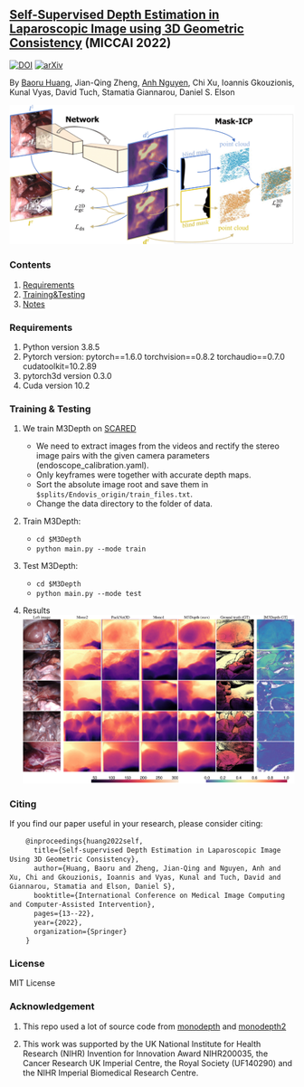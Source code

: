 ## [Self-Supervised Depth Estimation in Laparoscopic Image using 3D Geometric Consistency](https://arxiv.org/abs/2208.08407) (MICCAI 2022)
[![DOI](https://img.shields.io/badge/DOI-10.1007%2F978--3--031--16449--1__2-darkyellow)](https://doi.org/10.1007/978-3-031-16449-1_2)
[![arXiv](https://img.shields.io/badge/arXiv-2208.08407-b31b1b.svg)](https://arxiv.org/abs/2208.08407)

By [Baoru Huang](https://baoru.netlify.app/), Jian-Qing Zheng, [Anh Nguyen](https://www.csc.liv.ac.uk/~anguyen), Chi Xu, Ioannis Gkouzionis, Kunal Vyas, David Tuch, Stamatia Giannarou, Daniel S. Elson

![image](https://github.com/br0202/M3Depth/blob/master/vis/frameworks.png "m3depth")

### Contents
1. [Requirements](#requirements)
2. [Training&Testing](#training)
3. [Notes](#notes)


### Requirements

1. Python version 3.8.5
2. Pytorch version: pytorch==1.6.0 torchvision==0.8.2 torchaudio==0.7.0 cudatoolkit=10.2.89
3. pytorch3d version 0.3.0
2. Cuda version 10.2

	
### Training & Testing

1. We train M3Depth on [SCARED](https://endovissub2019-scared.grand-challenge.org/)
	- We need to extract images from the videos and rectify the stereo image pairs with the given camera parameters (endoscope_calibration.yaml). 
	- Only keyframes were together with accurate depth maps. 
	- Sort the absolute image root and save them in `$splits/Endovis_origin/train_files.txt`.
	- Change the data directory to the folder of data.

2. Train M3Depth:
	- `cd $M3Depth`
	- `python main.py --mode train`
	
3. Test M3Depth:
    - `cd $M3Depth`
    - `python main.py --mode test`

4. Results
![image](https://github.com/br0202/M3Depth/blob/master/vis/quan_results.png "results")


### Citing 

If you find our paper useful in your research, please consider citing:

        @inproceedings{huang2022self,
          title={Self-supervised Depth Estimation in Laparoscopic Image Using 3D Geometric Consistency},
          author={Huang, Baoru and Zheng, Jian-Qing and Nguyen, Anh and Xu, Chi and Gkouzionis, Ioannis and Vyas, Kunal and Tuch, David and Giannarou, Stamatia and Elson, Daniel S},
          booktitle={International Conference on Medical Image Computing and Computer-Assisted Intervention},
          pages={13--22},
          year={2022},
          organization={Springer}
        }


### License
MIT License

### Acknowledgement
1. This repo used a lot of source code from [monodepth](https://github.com/mrharicot/monodepth) and [monodepth2](https://github.com/nianticlabs/monodepth2)

2. This work was supported by the UK National Institute for Health Research (NIHR) Invention for Innovation Award NIHR200035, the Cancer Research UK Imperial Centre, the Royal Society (UF140290) and the NIHR Imperial Biomedical Research Centre.
